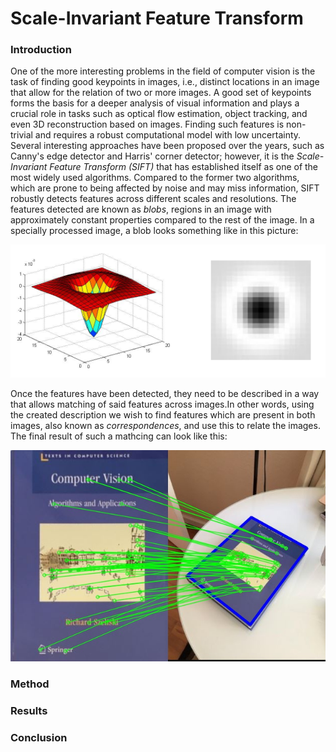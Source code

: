 # Scale-Invariant Feature Transform

### Introduction

One of the more interesting problems in the field of computer vision is the task of finding good keypoints in images, i.e., distinct locations in an image that allow for the relation of two or more images. A good set of keypoints forms the basis for a deeper analysis of visual information and plays a crucial role in tasks such as optical flow estimation, object tracking, and even 3D reconstruction based on images. Finding such features is non-trivial and requires a robust computational model with low uncertainty. Several interesting approaches have been proposed over the years, such as Canny's edge detector and Harris' corner detector; however, it is the *Scale-Invariant Feature Transform (SIFT)* that has established itself as one of the most widely used algorithms. Compared to the former two algorithms, which are prone to being affected by noise and may miss information, SIFT robustly detects features across different scales and resolutions. The features detected are known as *blobs*, regions in an image with approximately constant properties compared to the rest of the image. In a specially processed image, a blob looks something like in this picture: 

![blob_image](blob.png)

Once the features have been detected, they need to be described in a way that allows matching of said features across images.In other words, using the created description we wish to find features which are present in both images, also known as *correspondences*, and use this to relate the images. The final result of such a mathcing can look like this: 

![sift_match_example](sift_example.jpg)

### Method

### Results

### Conclusion


